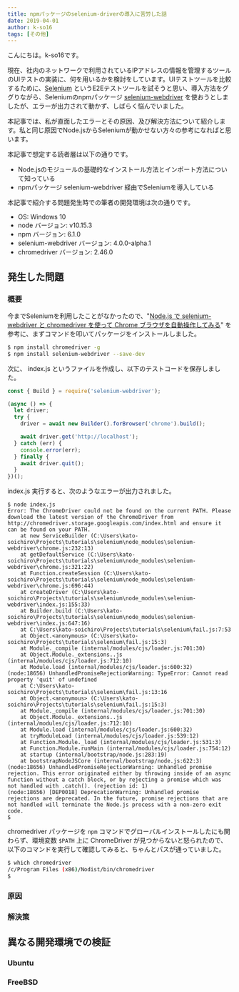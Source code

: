 ```yaml
---
title: npmパッケージのselenium-driverの導入に苦労した話
date: 2019-04-01
author: k-so16
tags: [その他]
---
```


こんにちは。k-so16です。

現在、社内のネットワークで利用されているIPアドレスの情報を管理するツールのUIテストの実装に、何を用いるかを検討をしています。UIテストツールを比較するために、[Selenium](https://docs.seleniumhq.org/) というE2Eテストツールを試そうと思い、導入方法をググりながら、Seleniumのnpmパッケージ [selenium-webdriver](https://www.npmjs.com/package/selenium-webdriver) を使おうとしましたが、エラーが出力されて動かず、しばらく悩んでいました。

本記事では、私が直面したエラーとその原因、及び解決方法について紹介します。私と同じ原因でNode.jsからSeleniumが動かせない方々の参考になればと思います。

本記事で想定する読者層は以下の通りです。

- Node.jsのモジュールの基礎的なインストール方法とインポート方法について知っている
- npmパッケージ selenium-webdriver 経由でSeleniumを導入している

本記事で紹介する問題発生時での筆者の開発環境は次の通りです。

- OS: Windows 10
- node バージョン: v10.15.3
- npm バージョン: 6.1.0
- selenium-webdriver バージョン: 4.0.0-alpha.1
- chromedriver バージョン: 2.46.0

## 発生した問題
### 概要
今までSeleniumを利用したことがなかったので、"[Node.js で selenium-webdriver と chromedriver を使って Chrome ブラウザを自動操作してみる](http://neos21.hatenablog.com/entry/2019/01/14/080000)" を参考に、まずコマンドを叩いてパッケージをインストールしました。

```bash
$ npm install chromedriver -g
$ npm install selenium-webdriver --save-dev
```

次に、 index.js というファイルを作成し、以下のテストコードを保存しました。

```JavaScript
const { Build } = require('selenium-webdriver');

(async () => {
  let driver;
  try {
    driver = await new Builder().forBrowser('chrome').build();

    await driver.get('http://localhost');
  } catch (err) {
    console.error(err);
  } finally {
    await driver.quit();
  }
})();
```

index.js 実行すると、次のようなエラーが出力されました。

```
$ node index.js
Error: The ChromeDriver could not be found on the current PATH. Please download the latest version of the ChromeDriver from http://chromedriver.storage.googleapis.com/index.html and ensure it can be found on your PATH.
    at new ServiceBuilder (C:\Users\kato-soichiro\Projects\tutorials\selenium\node_modules\selenium-webdriver\chrome.js:232:13)
    at getDefaultService (C:\Users\kato-soichiro\Projects\tutorials\selenium\node_modules\selenium-webdriver\chrome.js:321:22)
    at Function.createSession (C:\Users\kato-soichiro\Projects\tutorials\selenium\node_modules\selenium-webdriver\chrome.js:696:44)
    at createDriver (C:\Users\kato-soichiro\Projects\tutorials\selenium\node_modules\selenium-webdriver\index.js:155:33)
    at Builder.build (C:\Users\kato-soichiro\Projects\tutorials\selenium\node_modules\selenium-webdriver\index.js:647:16)
    at C:\Users\kato-soichiro\Projects\tutorials\selenium\fail.js:7:53
    at Object.<anonymous> (C:\Users\kato-soichiro\Projects\tutorials\selenium\fail.js:15:3)
    at Module._compile (internal/modules/cjs/loader.js:701:30)
    at Object.Module._extensions..js (internal/modules/cjs/loader.js:712:10)
    at Module.load (internal/modules/cjs/loader.js:600:32)
(node:18656) UnhandledPromiseRejectionWarning: TypeError: Cannot read property 'quit' of undefined
    at C:\Users\kato-soichiro\Projects\tutorials\selenium\fail.js:13:16
    at Object.<anonymous> (C:\Users\kato-soichiro\Projects\tutorials\selenium\fail.js:15:3)
    at Module._compile (internal/modules/cjs/loader.js:701:30)
    at Object.Module._extensions..js (internal/modules/cjs/loader.js:712:10)
    at Module.load (internal/modules/cjs/loader.js:600:32)
    at tryModuleLoad (internal/modules/cjs/loader.js:539:12)
    at Function.Module._load (internal/modules/cjs/loader.js:531:3)
    at Function.Module.runMain (internal/modules/cjs/loader.js:754:12)
    at startup (internal/bootstrap/node.js:283:19)
    at bootstrapNodeJSCore (internal/bootstrap/node.js:622:3)
(node:18656) UnhandledPromiseRejectionWarning: Unhandled promise rejection. This error originated either by throwing inside of an async function without a catch block, or by rejecting a promise which was not handled with .catch(). (rejection id: 1)
(node:18656) [DEP0018] DeprecationWarning: Unhandled promise rejections are deprecated. In the future, promise rejections that are not handled will terminate the Node.js process with a non-zero exit code.
$
```

chromedriver パッケージを `npm` コマンドでグローバルインストールしたにも関わらず、環境変数 `$PATH` 上に ChromeDriver が見つからないと怒られたので、以下のコマンドを実行して確認してみると、ちゃんとパスが通っていました。

```bash
$ which chromedriver
/c/Program Files (x86)/Nodist/bin/chromedriver
$
```

### 原因

### 解決策


## 異なる開発環境での検証
### Ubuntu

### FreeBSD